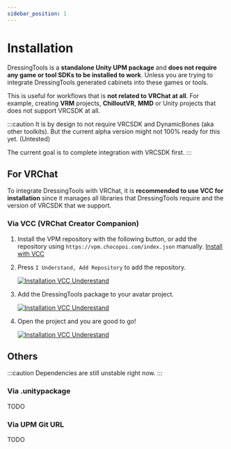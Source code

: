 ```yaml
---
sidebar_position: 1
---
```


# Installation

DressingTools is a **standalone Unity UPM package** and **does not require any game or tool SDKs to be installed to work**.
Unless you are trying to integrate DressingTools generated cabinets into these games or tools.

This is useful for workflows that is **not related to VRChat at all**. For example, creating **VRM** projects, **ChilloutVR**, **MMD** or 
Unity projects that does not support VRCSDK at all.

:::caution
It is by design to not require VRCSDK and DynamicBones (aka other toolkits). But the current alpha version might not 100% ready for this yet.
(Untested)

The current goal is to complete integration with VRCSDK first.
:::

## For VRChat

To integrate DressingTools with VRChat, it is **recommended to use VCC for installation** since it manages all libraries that
DressingTools require and the version of VRCSDK that we support.

### Via VCC (VRChat Creator Companion)

1. Install the VPM repository with the following button, or add the repository using `https://vpm.chocopoi.com/index.json` manually.
    <a
      className="button button--success button--lg"
      target="_self"
      href="vcc://vpm/addRepo?url=https%3A%2F%2Fvpm.chocopoi.com%2Findex.json">
      Install with VCC
    </a>

2. Press `I Understand, Add Repository` to add the repository.

    [![Installation VCC Underestand](/img/installation-vcc-repo-understand.PNG)](/img/installation-vcc-repo-understand.PNG)

3. Add the DressingTools package to your avatar project.

    [![Installation VCC Underestand](/img/installation-vcc-add-package.PNG)](/img/installation-vcc-add-package.PNG)

4. Open the project and you are good to go!

    [![Installation VCC Underestand](/img/teaser-1.PNG)](/img/teaser-1.PNG)

## Others

:::caution
Dependencies are still unstable right now.
:::

### Via .unitypackage

TODO

### Via UPM Git URL

TODO
